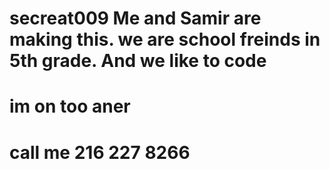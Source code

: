 # secreat009 Me and Samir are making this. we are school freinds in 5th grade. And we like to code
# im on too aner
# call me 216 227 8266

